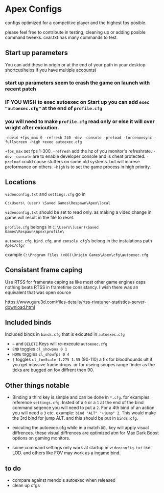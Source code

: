 # Apex Configs
configs optimized for a competitve player and the highest fps posible.

please feel free to contribute in testing, cleaning up or adding posible command tweeks. cvar.txt has many commands to test.

## Start up parameters
You can add these in origin or at the end of your path in your desktop shortcut(helps if you have multiple accounts)

### start up parameters seem to crash the game on launch with recent patch 
### IF YOU WISH to exec autoexec on Start up you can add ```exec "autoexec.cfg"``` at the end of ```profile.cfg``` 
### you will need to make ```profile.cfg``` read only or else it will over wright after exicution.

```-novid +fps_max 0 -refresh 240 -dev -console -preload -forcenovsync -fullscreen -high +exec autoexec.cfg```

```+fps_max``` set fps 1-300.
```-refresh``` add the hz of you monitor's refreshrate.
```-dev -console``` are to enable developer console and is cheat protected.
```-preload``` could cause stutters on some old systems. but will increse preformance on others.
```-high``` is to set the game process in high priority.

## Locations

```videoconfig.txt``` and ```settings.cfg``` go in 

```C:\Users\ (user) \Saved Games\Respawn\Apex\local```

```videoconfig.txt``` should be set to read only. as making a video change in game will result in the file to reset.

```profile.cfg``` belongs in ```C:\Users\(user)\Saved Games\Respawn\Apex\profile\``` 

```autoexec.cfg```,   ```bind.cfg```, and ```console.cfg```'s belong in the instalations path ```Apex/cfg/```

example ```C:\Program Files (x86)\Origin Games\Apex\cfg\autoexec.cfg```

## Consistant frame caping

Use RTSS for framerate caping as like most other game engines caps nothing beats RTSS in frametime consistancy. I wish there was an equivalent that was open source

https://www.guru3d.com/files-details/rtss-rivatuner-statistics-server-download.html

## Included binds

Included binds in ```binds.cfg``` that is exicuted in ```autoexec.cfg```

- ```~``` and ```DELETE``` Keys will re-execute ```autoexec.cfg```
- ```END``` toggles ```cl_showpos 0 1```
- ```HOME``` toggles ```cl_showfps 0 4```
- ```]``` toggles ```cl_fovScale 1.275 1.55``` (90-110) a fix for bloodhounds ult if you get massive frame drops. or for useing scopes range finder as the ticks are bugged on fov diffrent then 90.

## Other things notable 

- Binding a third key is simple and can be done in ```*.cfg```. for examples reference ```settings.cfg```. Insted of a ```0``` or a ```1``` at the end of the bind command seqence you will need to put a ```2```. For a 4th bind of an action you will need a ```3``` etc. example: ```bind "ALT" "+jump" 2```. This would make the 3rd bind for jump ALT. and this should be put in ```binds.cfg```.

- exicuting the autoexec.cfg while in a match ```DEL``` key will apply visual diffrences. these visual diffrences are optimized atm for Max Dark Boost options on gaming monitors.

- some command settings only work at startup in ```videoconfig.txt``` like LOD. and others like FOV may work as a ingame bind.
 
## to do

- compare against mendo's autoexec when released
- clean up cfgs
